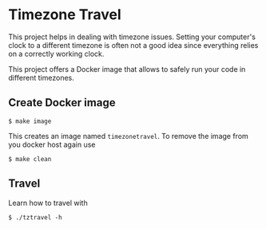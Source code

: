 # Timezone Travel

This project helps in dealing with timezone issues. Setting your
computer's clock to a different timezone is often not a good idea since
everything relies on a correctly working clock.

This project offers a Docker image that allows to safely run your
code in different timezones.


## Create Docker image 

    $ make image  

This creates an image named `timezonetravel`.
To remove the image from you docker host again use

    $ make clean


## Travel
        
Learn how to travel with        
        
    $ ./tztravel -h


        
